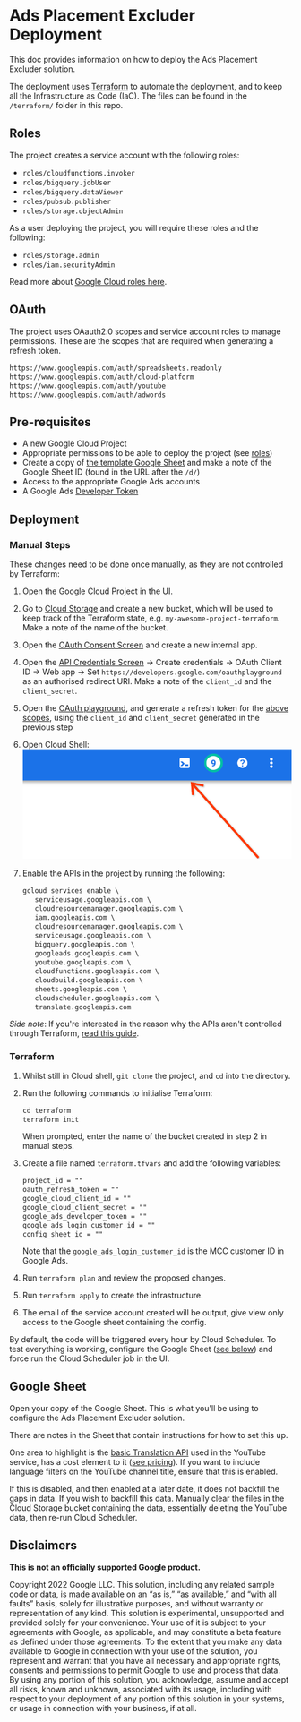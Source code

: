 # Ads Placement Excluder Deployment

This doc provides information on how to deploy the Ads Placement Excluder
solution.

The deployment uses [Terraform](https://www.terraform.io/) to automate the
deployment, and to keep all the Infrastructure as Code (IaC). The files can be
found in the `/terraform/` folder in this repo.

## Roles
The project creates a service account with the following roles:

- `roles/cloudfunctions.invoker`
- `roles/bigquery.jobUser`
- `roles/bigquery.dataViewer`
- `roles/pubsub.publisher`
- `roles/storage.objectAdmin`

As a user deploying the project, you will require these roles and the following:

- `roles/storage.admin`
- `roles/iam.securityAdmin`

Read more about [Google Cloud roles here](
https://cloud.google.com/iam/docs/understanding-roles).

## OAuth
The project uses OAauth2.0 scopes and service account roles to manage
permissions. These are the scopes that are required when generating a refresh
token.

```
https://www.googleapis.com/auth/spreadsheets.readonly
https://www.googleapis.com/auth/cloud-platform
https://www.googleapis.com/auth/youtube
https://www.googleapis.com/auth/adwords
```

## Pre-requisites

- A new Google Cloud Project
- Appropriate permissions to be able to deploy the project (see [roles](#roles))
- Create a copy of [the template Google Sheet](
  https://docs.google.com/spreadsheets/d/1IAo8yvrY4BMuOaWnZ2O8wfJ6L36sOjCOnD7cigMxKwI/copy)
  and make a note of the Google Sheet ID (found in the URL after the `/d/`)
- Access to the appropriate Google Ads accounts
- A Google Ads [Developer Token](
  https://developers.google.com/google-ads/api/docs/first-call/dev-token)


## Deployment

### Manual Steps
These changes need to be done once manually, as they are not controlled by Terraform:

1. Open the Google Cloud Project in the UI.
2. Go to [Cloud Storage](https://console.cloud.google.com/storage/browser) and
   create a new bucket, which will be used to keep track of the Terraform state,
   e.g. `my-awesome-project-terraform`. Make a note of the name of the bucket.
3. Open the [OAuth Consent Screen](
   https://console.cloud.google.com/apis/credentials/consent) and create a new
   internal app.
4. Open the [API Credentials Screen](
   https://console.cloud.google.com/apis/credentials) -> Create credentials ->
   OAuth Client ID -> Web app -> Set
   `https://developers.google.com/oauthplayground` as an authorised redirect
   URI. Make a note of the `client_id` and the `client_secret`.
5. Open the [OAuth playground](https://developers.google.com/oauthplayground/),
   and generate a refresh token for the [above scopes](#oauth), using the
   `client_id` and `client_secret` generated in the previous step
6. Open Cloud Shell:
   ![cloud-shell](./images/cloud-shell.png)
7. Enable the APIs in the project by running the following:

   ```
   gcloud services enable \
      serviceusage.googleapis.com \
      cloudresourcemanager.googleapis.com \
      iam.googleapis.com \
      cloudresourcemanager.googleapis.com \
      serviceusage.googleapis.com \
      bigquery.googleapis.com \
      googleads.googleapis.com \
      youtube.googleapis.com \
      cloudfunctions.googleapis.com \
      cloudbuild.googleapis.com \
      sheets.googleapis.com \
      cloudscheduler.googleapis.com \
      translate.googleapis.com
   ```

_Side note_: If you're interested in the reason why the APIs aren't controlled
through Terraform, [read this guide](
https://medium.com/rockedscience/how-to-fully-automate-the-deployment-of-google-cloud-platform-projects-with-terraform-16c33f1fb31f).

### Terraform

1. Whilst still in Cloud shell, `git clone` the project, and `cd` into the
   directory.
2. Run the following commands to initialise Terraform:
   ```
   cd terraform
   terraform init
   ```
   When prompted, enter the name of the bucket created in step 2 in manual
   steps.

3. Create a file named `terraform.tfvars` and add the following variables:
   ```
   project_id = ""
   oauth_refresh_token = ""
   google_cloud_client_id = ""
   google_cloud_client_secret = ""
   google_ads_developer_token = ""
   google_ads_login_customer_id = ""
   config_sheet_id = ""
   ```
   Note that the `google_ads_login_customer_id` is the MCC customer ID in Google
   Ads.

4. Run `terraform plan` and review the proposed changes.
5. Run `terraform apply` to create the infrastructure.
6. The email of the service account created will be output, give view only
   access to the Google sheet containing the config.

By default, the code will be triggered every hour by Cloud Scheduler. To test
everything is working, configure the Google Sheet ([see below](#google-sheet))
and force run the Cloud Scheduler job in the UI.

## Google Sheet

Open your copy of the Google Sheet. This is what you'll be using to configure
the Ads Placement Excluder solution.

There are notes in the Sheet that contain instructions for how to set this up.

One area to highlight is the [basic Translation API](
https://cloud.google.com/translate/docs/basic/detecting-language) used in the
YouTube service, has a cost element to it ([see pricing](
https://cloud.google.com/translate/pricing)). If you want to include language
filters on the YouTube channel title, ensure that this is enabled.

If this is disabled, and then enabled at a later date, it does not backfill the
gaps in data. If you wish to backfill this data. Manually clear the files in the
Cloud Storage bucket containing the data, essentially deleting the YouTube data,
then re-run Cloud Scheduler.

## Disclaimers
__This is not an officially supported Google product.__

Copyright 2022 Google LLC. This solution, including any related sample code or
data, is made available on an “as is,” “as available,” and “with all faults”
basis, solely for illustrative purposes, and without warranty or representation
of any kind. This solution is experimental, unsupported and provided solely for
your convenience. Your use of it is subject to your agreements with Google, as
applicable, and may constitute a beta feature as defined under those agreements.
To the extent that you make any data available to Google in connection with your
use of the solution, you represent and warrant that you have all necessary and
appropriate rights, consents and permissions to permit Google to use and process
that data. By using any portion of this solution, you acknowledge, assume and
accept all risks, known and unknown, associated with its usage, including with
respect to your deployment of any portion of this solution in your systems, or
usage in connection with your business, if at all.
